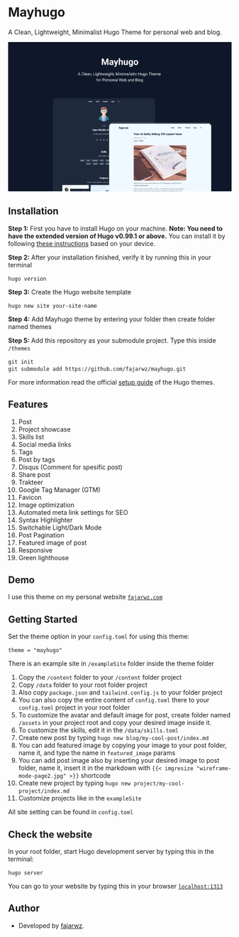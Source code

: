 # Mayhugo
A Clean, Lightweight, Minimalist Hugo Theme for personal web and blog.

![Mayhugo thumbnail](/images/tn.png)

## Installation
**Step 1:** First you have to install Hugo on your machine. **Note: You need to have the extended version of Hugo v0.99.1 or above.** You can install it by following [these instructions](https://gohugo.io/getting-started/installing/) based on your device.

**Step 2:** After your installation finished, verify it by running this in your terminal
```
hugo version
```

**Step 3:** Create the Hugo website template 

```
hugo new site your-site-name
```

**Step 4:** Add Mayhugo theme by entering your folder then create folder named themes

**Step 5:** Add this repository as your submodule project. Type this inside `/themes`

```
git init
git submodule add https://github.com/fajarwz/mayhugo.git 
```

For more information read the official [setup guide](https://gohugo.io/themes/installing-and-using-themes/) of the Hugo themes.

## Features
1. Post
2. Project showcase
3. Skills list
4. Social media links
5. Tags
6. Post by tags
7. Disqus (Comment for spesific post)
8. Share post
9. Trakteer
10. Google Tag Manager (GTM)
11. Favicon
12. Image optimization
13. Automated meta link settings for SEO
14. Syntax Highlighter
15. Switchable Light/Dark Mode
16. Post Pagination
17. Featured image of post
18. Responsive
19. Green lighthouse

## Demo
I use this theme on my personal website [`fajarwz.com`](http://fajarwz.com/)

## Getting Started
Set the theme option in your `config.toml` for using this theme:

```
theme = "mayhugo"
```

There is an example site in `/exampleSite` folder inside the theme folder
1. Copy the `/content` folder to your `/content` folder project
2. Copy `/data` folder to your root folder project
3. Also copy `package.json` and `tailwind.config.js` to your folder project
4. You can also copy the entire content of `config.toml` there to your `config.toml` project in your root folder
5. To customize the avatar and default image for post, create folder named `/assets` in your project root and copy your desired image inside it.
6. To customize the skills, edit it in the `/data/skills.toml`
7. Create new post by typing `hugo new blog/my-cool-post/index.md`
8. You can add featured image by copying your image to your post folder, name it, and type the name in `featured_image` params
9. You can add post image also by inserting your desired image to post folder, name it, insert it in the markdown with `{{< imgresize "wireframe-mode-page2.jpg" >}}` shortcode
10. Create new project by typing `hugo new project/my-cool-project/index.md`
11. Customize projects like in the `exampleSite`

All site setting can be found in `config.toml`

## Check the website
In your root folder, start Hugo development server by typing this in the terminal:
```
hugo server
```
You can go to your website by typing this in your browser [`localhost:1313`](http://localhost:1313/)

## Author
- Developed by [fajarwz](https://fajarwz.com).